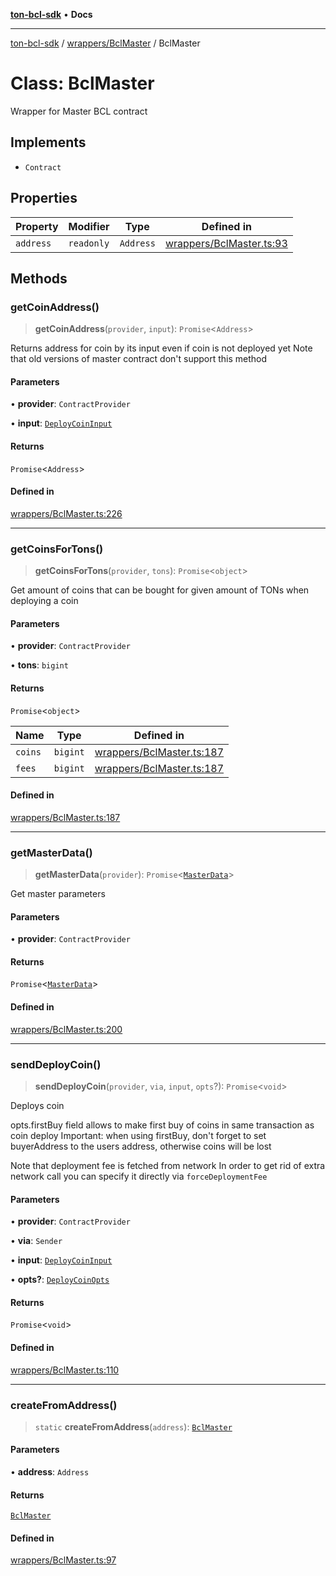[**ton-bcl-sdk**](../../../README.md) • **Docs**

***

[ton-bcl-sdk](../../../README.md) / [wrappers/BclMaster](../README.md) / BclMaster

# Class: BclMaster

Wrapper for Master BCL contract

## Implements

- `Contract`

## Properties

| Property | Modifier | Type | Defined in |
| ------ | ------ | ------ | ------ |
| `address` | `readonly` | `Address` | [wrappers/BclMaster.ts:93](https://github.com/ton-fun-tech/ton-bcl-sdk/blob/2c3a03eff23b95310615d175a0897f8d39565c83/src/wrappers/BclMaster.ts#L93) |

## Methods

### getCoinAddress()

> **getCoinAddress**(`provider`, `input`): `Promise`\<`Address`\>

Returns address for coin by its input even if coin is not deployed yet
Note that old versions of master contract don't support this method

#### Parameters

• **provider**: `ContractProvider`

• **input**: [`DeployCoinInput`](../type-aliases/DeployCoinInput.md)

#### Returns

`Promise`\<`Address`\>

#### Defined in

[wrappers/BclMaster.ts:226](https://github.com/ton-fun-tech/ton-bcl-sdk/blob/2c3a03eff23b95310615d175a0897f8d39565c83/src/wrappers/BclMaster.ts#L226)

***

### getCoinsForTons()

> **getCoinsForTons**(`provider`, `tons`): `Promise`\<`object`\>

Get amount of coins that can be bought for given amount of TONs when deploying a coin

#### Parameters

• **provider**: `ContractProvider`

• **tons**: `bigint`

#### Returns

`Promise`\<`object`\>

| Name | Type | Defined in |
| ------ | ------ | ------ |
| `coins` | `bigint` | [wrappers/BclMaster.ts:187](https://github.com/ton-fun-tech/ton-bcl-sdk/blob/2c3a03eff23b95310615d175a0897f8d39565c83/src/wrappers/BclMaster.ts#L187) |
| `fees` | `bigint` | [wrappers/BclMaster.ts:187](https://github.com/ton-fun-tech/ton-bcl-sdk/blob/2c3a03eff23b95310615d175a0897f8d39565c83/src/wrappers/BclMaster.ts#L187) |

#### Defined in

[wrappers/BclMaster.ts:187](https://github.com/ton-fun-tech/ton-bcl-sdk/blob/2c3a03eff23b95310615d175a0897f8d39565c83/src/wrappers/BclMaster.ts#L187)

***

### getMasterData()

> **getMasterData**(`provider`): `Promise`\<[`MasterData`](../type-aliases/MasterData.md)\>

Get master parameters

#### Parameters

• **provider**: `ContractProvider`

#### Returns

`Promise`\<[`MasterData`](../type-aliases/MasterData.md)\>

#### Defined in

[wrappers/BclMaster.ts:200](https://github.com/ton-fun-tech/ton-bcl-sdk/blob/2c3a03eff23b95310615d175a0897f8d39565c83/src/wrappers/BclMaster.ts#L200)

***

### sendDeployCoin()

> **sendDeployCoin**(`provider`, `via`, `input`, `opts`?): `Promise`\<`void`\>

Deploys coin

opts.firstBuy field allows to make first buy of coins in same transaction as coin deploy
Important: when using firstBuy, don't forget to set buyerAddress to the users address, otherwise coins will be lost

Note that deployment fee is fetched from network
In order to get rid of extra network call you can specify it directly via `forceDeploymentFee`

#### Parameters

• **provider**: `ContractProvider`

• **via**: `Sender`

• **input**: [`DeployCoinInput`](../type-aliases/DeployCoinInput.md)

• **opts?**: [`DeployCoinOpts`](../type-aliases/DeployCoinOpts.md)

#### Returns

`Promise`\<`void`\>

#### Defined in

[wrappers/BclMaster.ts:110](https://github.com/ton-fun-tech/ton-bcl-sdk/blob/2c3a03eff23b95310615d175a0897f8d39565c83/src/wrappers/BclMaster.ts#L110)

***

### createFromAddress()

> `static` **createFromAddress**(`address`): [`BclMaster`](BclMaster.md)

#### Parameters

• **address**: `Address`

#### Returns

[`BclMaster`](BclMaster.md)

#### Defined in

[wrappers/BclMaster.ts:97](https://github.com/ton-fun-tech/ton-bcl-sdk/blob/2c3a03eff23b95310615d175a0897f8d39565c83/src/wrappers/BclMaster.ts#L97)
